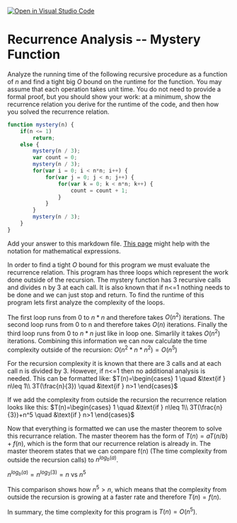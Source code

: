 [![Open in Visual Studio Code](https://classroom.github.com/assets/open-in-vscode-718a45dd9cf7e7f842a935f5ebbe5719a5e09af4491e668f4dbf3b35d5cca122.svg)](https://classroom.github.com/online_ide?assignment_repo_id=12561883&assignment_repo_type=AssignmentRepo)
# Recurrence Analysis -- Mystery Function

Analyze the running time of the following recursive procedure as a function of
$n$ and find a tight big $O$ bound on the runtime for the function. You may
assume that each operation takes unit time. You do not need to provide a formal
proof, but you should show your work: at a minimum, show the recurrence relation
you derive for the runtime of the code, and then how you solved the recurrence
relation.

```javascript
function mystery(n) {
    if(n <= 1)
        return;
    else {
        mystery(n / 3);
        var count = 0;
        mystery(n / 3);
        for(var i = 0; i < n*n; i++) {
            for(var j = 0; j < n; j++) {
                for(var k = 0; k < n*n; k++) {
                    count = count + 1;
                }
            }
        }
        mystery(n / 3);
    }
}
```

Add your answer to this markdown file. [This
page](https://docs.github.com/en/get-started/writing-on-github/working-with-advanced-formatting/writing-mathematical-expressions)
might help with the notation for mathematical expressions.

In order to find a tight $O$ bound for this program we must evaluate the recurrence relation. This program has three loops which represent the work done outside of the recursion. The mystery function has 3 recursive calls and divides n by 3 at each call. It is also known that if n<=1 nothing needs to be done and we can just stop and return. To find the runtime of this program lets first analyze the complexity of the loops. 

The first loop runs from 0 to $n*n$ and therefore takes $O(n^2)$ iterations. The second loop runs from 0 to n and therefore takes $O(n)$ iterations. Finally the third loop runs from 0 to $n*n$ just like in loop one. Simarlily it takes $O(n^2)$ iterations. Combining this information we can now calculate the time complexity outside of the recursion: $O(n^2*n*n^2) = O(n^5)$ 

For the recursion complexity it is known that there are 3 calls and at each call n is divided by 3. However, if n<=1 then no additional analysis is needed. This can be formatted like: 
$T(n)=\begin{cases}
        1 \quad &\text{if } n\leq 1\\
        3T(\frac{n}{3}) \quad &\text{if } n>1 \end{cases}$

If we add the complexity from outside the recursion the recurrence relation looks like this: 
$T(n)=\begin{cases}
        1 \quad &\text{if } n\leq 1\\
        3T(\frac{n}{3})+n^5 \quad &\text{if } n>1 \end{cases}$

Now that everything is formatted we can use the master theorem to solve this recurrance relation. The master theorem has the form of $T(n)=aT(n/b)+f(n)$, which is the form that our recurrence relation is already in. The master theorem states that we can compare f(n) (The time complexity from outside the recursion calls) to $n^{log_b(a)}$. 

$n^{log_b(a)}=n^{log_3(3)}=n$ vs $n^5$ 

This comparison shows how $n^5 > n$, which means that the complexity from outside the recursion is growing at a faster rate and therefore $T(n)=f(n)$. 

In summary, the time complexity for this program is $T(n)=O(n^5)$. 



